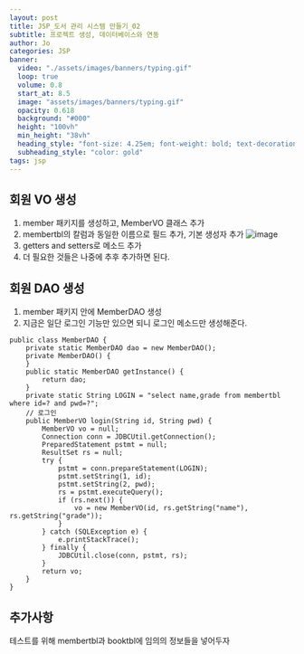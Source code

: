 ```yaml
---
layout: post
title: JSP_도서 관리 시스템 만들기_02
subtitle: 프로젝트 생성, 데이터베이스와 연동
author: Jo 
categories: JSP
banner:
  video: "./assets/images/banners/typing.gif"
  loop: true
  volume: 0.8
  start_at: 8.5
  image: "assets/images/banners/typing.gif"
  opacity: 0.618
  background: "#000"
  height: "100vh"
  min_height: "38vh"
  heading_style: "font-size: 4.25em; font-weight: bold; text-decoration: underline"
  subheading_style: "color: gold"
tags: jsp
---
```


## 회원 VO 생성
1. member 패키지를 생성하고, MemberVO 클래스 추가
2. membertbl의 칼럼과 동일한 이름으로 필드 추가, 기본 생성자 추가
![image](https://github.com/CheeseYoung/Cheeseyoung.github.io/assets/132384527/3cd9a732-922c-4d17-9e31-43ab10dbb132)
3. getters and setters로 메소드 추가
4. 더 필요한 것들은 나중에 추후 추가하면 된다.

## 회원 DAO 생성
1. member 패키지 안에 MemberDAO 생성
2. 지금은 일단 로그인 기능만 있으면 되니 로그인 메소드만 생성해준다.
```MemberDAO
public class MemberDAO {
	private static MemberDAO dao = new MemberDAO();
	private MemberDAO() {
	}
	public static MemberDAO getInstance() {
		return dao;
	}
	private static String LOGIN = "select name,grade from membertbl where id=? and pwd=?";
	// 로그인
	public MemberVO login(String id, String pwd) {
		MemberVO vo = null;
		Connection conn = JDBCUtil.getConnection();
		PreparedStatement pstmt = null;
		ResultSet rs = null;
		try {
			pstmt = conn.prepareStatement(LOGIN);
			pstmt.setString(1, id);
			pstmt.setString(2, pwd);
			rs = pstmt.executeQuery();
			if (rs.next()) {
				vo = new MemberVO(id, rs.getString("name"), rs.getString("grade"));
			}
		} catch (SQLException e) {
			e.printStackTrace();
		} finally {
			JDBCUtil.close(conn, pstmt, rs);
		}
		return vo;
	}
}
```

## 추가사항
테스트를 위해 membertbl과 booktbl에 임의의 정보들을 넣어두자



